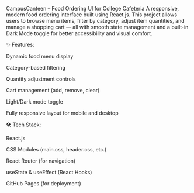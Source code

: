 CampusCanteen – Food Ordering UI for College Cafeteria
A responsive, modern food ordering interface built using React.js. This project allows users to browse menu items, filter by category, adjust item quantities, and manage a shopping cart — all with smooth state management and a built-in Dark Mode toggle for better accessibility and visual comfort.

✨ Features:

Dynamic food menu display

Category-based filtering

Quantity adjustment controls

Cart management (add, remove, clear)

Light/Dark mode toggle

Fully responsive layout for mobile and desktop

🛠️ Tech Stack:

React.js

CSS Modules (main.css, header.css, etc.)

React Router (for navigation)

useState & useEffect (React Hooks)

GitHub Pages (for deployment)

